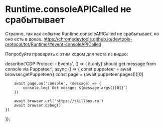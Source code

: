 # Runtime.consoleAPICalled не срабытывает
Странно, так как событие Runtime.consoleAPICalled не срабытывает, но оно есть в доках.
https://chromedevtools.github.io/devtools-protocol/tot/Runtime/#event-consoleAPICalled

Попробуйте проверить с этим кодом для теста из видео:

describe('CDP Protocol - Events', () => {
    it.only('should get message from console via Puppeteer', async () => {
        const puppeteer = await browser.getPuppeteer()
        const page = (await puppeteer.pages())[0]

        await page.on('console', (message) => {
            console.log(`Get messge: ${message.args()[0]}`)
        })

        await browser.url('https://skillbox.ru')
        await browser.debug()
    })
});
